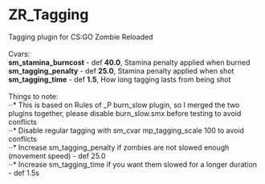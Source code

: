 # ZR_Tagging
Tagging plugin for CS:GO Zombie Reloaded<br />
<br />
Cvars:<br />
**sm_stamina_burncost** - def **40.0**, Stamina penalty applied when burned<br />
**sm_tagging_penalty** - def **25.0**, Stamina penalty applied when shot<br />
**sm_tagging_time** - def **1.5**, How long tagging lasts from being shot<br />
<br />
Things to note:<br />
⋅⋅* This is based on Rules of _P burn_slow plugin, so I merged the two plugins together, please disable burn_slow.smx before testing to avoid conflicts<br />
⋅⋅* Disable regular tagging with sm_cvar mp_tagging_scale 100 to avoid conflicts<br />
⋅⋅* Increase sm_tagging_penalty if zombies are not slowed enough (movement speed) - def 25.0<br />
⋅⋅* Increase sm_tagging_time if you want them slowed for a longer duration - def 1.5s<br />
